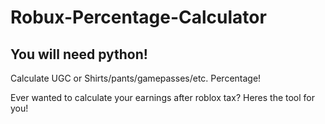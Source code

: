 # Robux-Percentage-Calculator
## You will need python!
Calculate UGC or Shirts/pants/gamepasses/etc. Percentage!

Ever wanted to calculate your earnings after roblox tax? Heres the tool for you!


